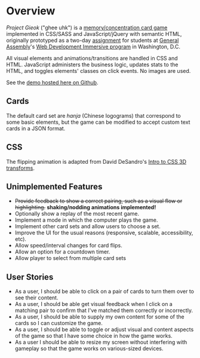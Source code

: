 # Overview

_Project Gieok_ ("ghee uhk") is a [memory/concentration card game](https://en.wikipedia.org/wiki/Concentration_(game)) implemented in CSS/SASS and JavaScript/jQuery with semantic HTML, originally prototyped as a two-day [assignment](https://github.com/ga-dc/project1) for students at [General Assembly](https://generalassemb.ly/washington-dc)'s [Web Development Immersive program](https://generalassemb.ly/education/web-development-immersive) in Washington, D.C.

All visual elements and animations/transitions are handled in CSS and HTML. JavaScript administers the business logic, updates stats to the HTML, and toggles elements' classes on click events. No images are used.

See the [demo hosted here on Github](http://mooniker.github.io/gieok/).

## Cards

The default card set are _hanja_ (Chinese logograms) that correspond to some basic elements, but the game can be modified to accept custom text cards in a JSON format.

## CSS

The flipping animation is adapted from David DeSandro's [Intro to CSS 3D transforms](https://desandro.github.io/3dtransforms/docs/card-flip.html).

## Unimplemented Features

- ~~Provide feedback to show a correct pairing, such as a visual flow or highlighting.~~ **shaking/nodding animations implemented!**
- Optionally show a replay of the most recent game.
- Implement a mode in which the computer plays the game.
- Implement other card sets and allow users to choose a set.
- Improve the UI for the usual reasons (responsive, scalable, accessibility, etc).
- Allow speed/interval changes for card flips.
- Allow an option for a countdown timer.
- Allow player to select from multiple card sets

## User Stories

- As a user, I should be able to click on a pair of cards to turn them over to see their content.
- As a user, I should be able get visual feedback when I click on a matching pair to confirm that I've matched them correctly or incorrectly.
- As a user, I should be able to supply my own content for some of the cards so I can customize the game.
- As a user, I should be able to toggle or adjust visual and content aspects of the game so that I have some choice in how the game works.
- As a user I should be able to resize my screen without interfering with gameplay so that the game works on various-sized devices.
